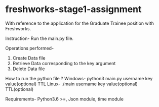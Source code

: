 # freshworks-stage1-assignment
With reference to the application for the Graduate Trainee position with Freshworks.

Instruction- Run the main.py file.

Operations performed- 
1. Create Data file
2. Retrieve Data corresponding to the key argument
3. Delete Data file

How to run the python file ?
Windows- python3 main.py username <operation> key value(optional) TTL
Linux- ./main username <operation> key value(optional) TTL(optional) 
  
Requirements- Python3.6 >=, Json module, time module
